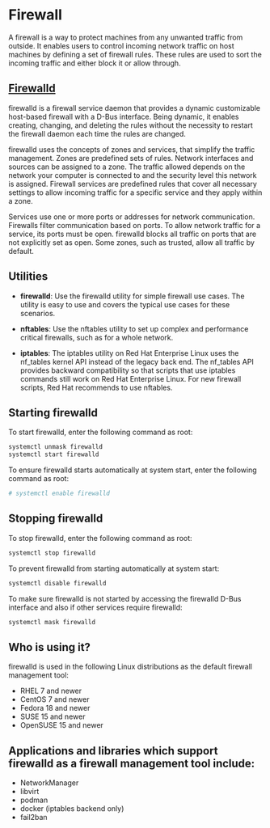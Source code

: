 # Firewall

A firewall is a way to protect machines from any unwanted traffic from outside. It
enables users to control incoming network traffic on host machines by defining a set of
firewall rules. These rules are used to sort the incoming traffic and either block it
or allow through.

## [Firewalld](https://access.redhat.com/documentation/en-us/red_hat_enterprise_linux/8/html/configuring_and_managing_networking/using-and-configuring-firewalld_configuring-and-managing-networking)

firewalld is a firewall service daemon that provides a dynamic customizable host-based
firewall with a D-Bus interface. Being dynamic, it enables creating, changing, and
deleting the rules without the necessity to restart the firewall daemon each time the
rules are changed.

firewalld uses the concepts of zones and services, that simplify the traffic management.
Zones are predefined sets of rules. Network interfaces and sources can be assigned to a zone.
The traffic allowed depends on the network your computer is connected to and the security level
this network is assigned. Firewall services are predefined rules that cover all necessary settings
to allow incoming traffic for a specific service and they apply within a zone.

Services use one or more ports or addresses for network communication. Firewalls filter
communication based on ports. To allow network traffic for a service, its ports must be open.
firewalld blocks all traffic on ports that are not explicitly set as open. Some zones, such as
trusted, allow all traffic by default.

## Utilities

* <b>firewalld</b>: Use the firewalld utility for simple firewall use cases. The utility is easy to use and covers the typical use cases for these scenarios.

* <b>nftables</b>: Use the nftables utility to set up complex and performance critical firewalls, such as for a whole network.

* <b>iptables</b>: The iptables utility on Red Hat Enterprise Linux uses the nf_tables kernel API instead of the legacy back end. The nf_tables API provides backward compatibility so that scripts that use iptables commands still work on Red Hat Enterprise Linux. For new firewall scripts, Red Hat recommends to use nftables.

## Starting firewalld

To start firewalld, enter the following command as root:

```bash
systemctl unmask firewalld
systemctl start firewalld
```

To ensure firewalld starts automatically at system start, enter the following command as root:

```bash
# systemctl enable firewalld
```

## Stopping firewalld

To stop firewalld, enter the following command as root:

```bash
systemctl stop firewalld
```

To prevent firewalld from starting automatically at system start:

```bash
systemctl disable firewalld
```

To make sure firewalld is not started by accessing the firewalld D-Bus interface and also if other services require firewalld:

```bash
systemctl mask firewalld
```

## Who is using it?

firewalld is used in the following Linux distributions as the default firewall management tool:

* RHEL 7 and newer
* CentOS 7 and newer
* Fedora 18 and newer
* SUSE 15 and newer
* OpenSUSE 15 and newer

## Applications and libraries which support firewalld as a firewall management tool include:

* NetworkManager
* libvirt
* podman
* docker (iptables backend only)
* fail2ban